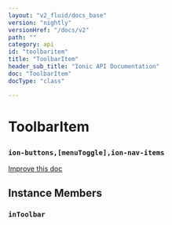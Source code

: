 ```yaml
---
layout: "v2_fluid/docs_base"
version: "nightly"
versionHref: "/docs/v2"
path: ""
category: api
id: "toolbaritem"
title: "ToolbarItem"
header_sub_title: "Ionic API Documentation"
doc: "ToolbarItem"
docType: "class"

---
```










<h1 class="api-title">
<a class="anchor" name="toolbar-item" href="#toolbar-item"></a>

ToolbarItem
<h3><code>ion-buttons,[menuToggle],ion-nav-items</code></h3>






</h1>

<a class="improve-v2-docs" href="http://github.com/driftyco/ionic/edit/2.0//src/components/toolbar/toolbar.ts#L220">
Improve this doc
</a>











<!-- @usage tag -->


<!-- @property tags -->



<!-- instance methods on the class -->

<h2><a class="anchor" name="instance-members" href="#instance-members"></a>Instance Members</h2>

<div id="inToolbar"></div>

<h3>
<a class="anchor" name="inToolbar" href="#inToolbar"></a>
<code>inToolbar</code>
  

</h3>













<!-- related link --><!-- end content block -->


<!-- end body block -->

